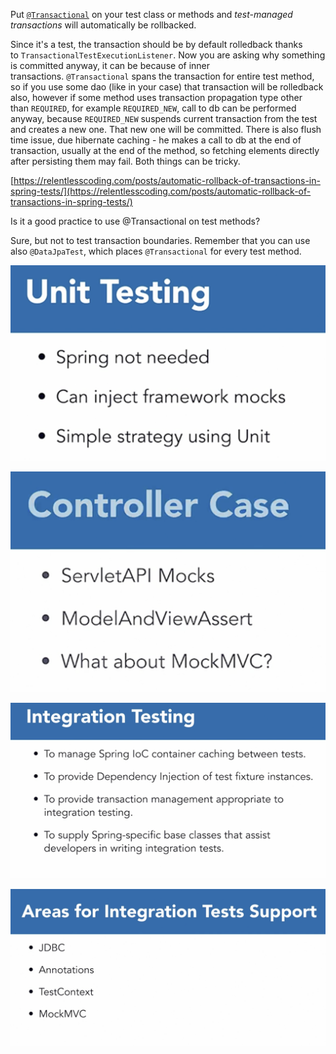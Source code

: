 Put [`@Transactional`](https://docs.spring.io/spring/docs/5.2.4.RELEASE/javadoc-api/org/springframework/transaction/annotation/Transactional.html) on your test class or methods and _test-managed transactions_ will automatically be rollbacked.

Since it's a test, the transaction should be by default rolledback thanks to `TransactionalTestExecutionListener`. Now you are asking why something is committed anyway, it can be because of inner transactions. `@Transactional` spans the transaction for entire test method, so if you use some dao (like in your case) that transaction will be rolledback also, however if some method uses transaction propagation type other than `REQUIRED`, for example `REQUIRED_NEW`, call to db can be performed anyway, because `REQUIRED_NEW` suspends current transaction from the test and creates a new one. That new one will be committed. There is also flush time issue, due hibernate caching - he makes a call to db at the end of transaction, usually at the end of the method, so fetching elements directly after persisting them may fail. Both things can be tricky.

[https://relentlesscoding.com/posts/automatic-rollback-of-transactions-in-spring-tests/](https://relentlesscoding.com/posts/automatic-rollback-of-transactions-in-spring-tests/)

Is it a good practice to use @Transactional on test methods?

Sure, but not to test transaction boundaries. Remember that you can use also `@DataJpaTest`, which places `@Transactional` for every test method.

  

  

![7.png](../../../Testing/_img/7.png)

![Untitled 1 43.png](Untitled%201%2043.png)

![2.png](../../../Testing/_img/2.png)

![3.png](../../../Testing/_img/3.png)